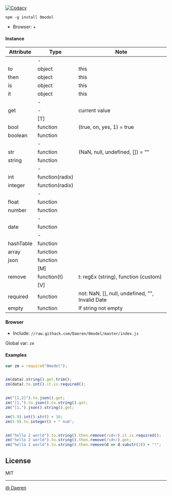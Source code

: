[![Codacy][cod_b]][cod_l]

`npm -g install 0model`

* Browser: +


#### Instance 

| Attribute         | Type                          | Note                                                                      |
|-------------------|-------------------------------|---------------------------------------------------------------------------|
|                   | -                             |                                                                           |
| to                | object                        | this                                                                      |
| then              | object                        | this                                                                      |
| is                | object                        | this                                                                      |
| it                | object                        | this                                                                      |
|                   | -                             |                                                                           |
| get               | -                             | current value                                                             |
|                   | [T]                           |                                                                           |
| bool              | function                      | (true, on, yes, 1) = true                                                 |
| boolean           | function                      |                                                                           |
|                   | -                             |                                                                           |
| str               | function                      | (NaN, null, undefined, []) = ""                                           |
| string            | function                      |                                                                           |
|                   | -                             |                                                                           |
| int               | function(radix)               |                                                                           |
| integer           | function(radix)               |                                                                           |
|                   | -                             |                                                                           |
| float             | function                      |                                                                           |
| number            | function                      |                                                                           |
|                   | -                             |                                                                           |
| date              | function                      |                                                                           |
|                   | -                             |                                                                           |
| hashTable         | function                      |                                                                           |
| array             | function                      |                                                                           |
| json              | function                      |                                                                           |
|                   | [M]                           |                                                                           |
| remove            | function(t)                   | t: regEx (string), function (custom)                                      |
|                   | [V]                           |                                                                           |
| required          | function                      | not: NaN, [], null, undefined, "", Invalid Date                           |
| empty             | function                      | If string not empty                                                       |



#### Browser

* Include: `//raw.githack.com/Daeren/0model/master/index.js`

Global var: `zm`



#### Examples

```js
var zm = require("0model");


zm(data).string().get.trim();
zm(data).to.int().it.is.required();


zm("[1,2]").to.json().get;
zm("[1,").to.json().to.string().get;
zm("[1,").json().string().get;

zm(5.9).int().str() + 10;
zm(5.9).to.integer() + " num";


zm("hello 2 world").to.string().then.remove(/\d+/).it.is.required();
zm("hello 2 world").to.string().then.remove(/\d+/).get;
zm("hello 2 world").to.string().then.remove(d => d.substr(2)) + "!";
```


## License

MIT

----------------------------------
[@ Daeren][1]


[1]: http://666.io

[cod_b]: https://img.shields.io/codacy/88b55f71c45a47838d24ed1e5fd2476c.svg
[cod_l]: https://www.codacy.com/app/daeren/0model/dashboard